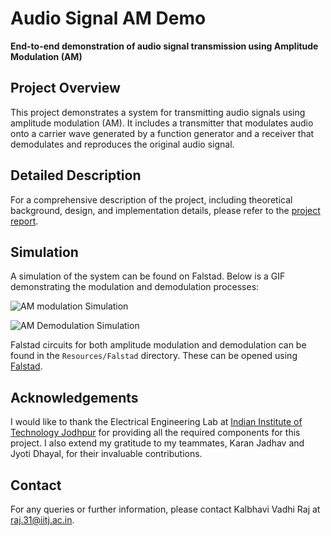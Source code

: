 # Audio Signal AM Demo

**End-to-end demonstration of audio signal transmission using Amplitude Modulation (AM)**

## Project Overview
This project demonstrates a system for transmitting audio signals using amplitude modulation (AM). It includes a transmitter that modulates audio onto a carrier wave generated by a function generator and a receiver that demodulates and reproduces the original audio signal.

## Detailed Description
For a comprehensive description of the project, including theoretical background, design, and implementation details, please refer to the [project report](#).

## Simulation
A simulation of the system can be found on Falstad. Below is a GIF demonstrating the modulation and demodulation processes:

![AM modulation Simulation](https://github.com/ihdavjar/AudioSignalAMDemo/blob/ea51794fb9d1f82d14aaf16958489530f95733ce/Resources/Video/am_falstad_demo.GIF)

![AM Demodulation Simulation](https://github.com/ihdavjar/AudioSignalAMDemo/blob/ea51794fb9d1f82d14aaf16958489530f95733ce/Resources/Video/am_dm_falstad.GIF)


Falstad circuits for both amplitude modulation and demodulation can be found in the `Resources/Falstad` directory. These can be opened using [Falstad](https://www.falstad.com/circuit/).

<!-- ## Equipment Used -->
<!-- Add photographs of the equipment here -->

## Acknowledgements
I would like to thank the Electrical Engineering Lab at [Indian Institute of Technology Jodhpur](https://www.iitj.ac.in/) for providing all the required components for this project. I also extend my gratitude to my teammates, Karan Jadhav and Jyoti Dhayal, for their invaluable contributions.

## Contact
For any queries or further information, please contact Kalbhavi Vadhi Raj at [raj.31@iitj.ac.in](mailto:raj.31@iitj.ac.in).
